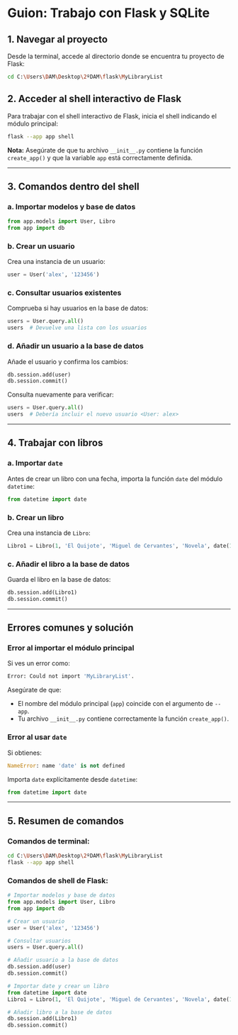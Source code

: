 # **Guion: Trabajo con Flask y SQLite**

## **1. Navegar al proyecto**
Desde la terminal, accede al directorio donde se encuentra tu proyecto de Flask:
```bash
cd C:\Users\DAM\Desktop\2ºDAM\flask\MyLibraryList
```

## **2. Acceder al shell interactivo de Flask**
Para trabajar con el shell interactivo de Flask, inicia el shell indicando el módulo principal:
```bash
flask --app app shell
```
**Nota:** Asegúrate de que tu archivo `__init__.py` contiene la función `create_app()` y que la variable `app` está correctamente definida.

---

## **3. Comandos dentro del shell**

### **a. Importar modelos y base de datos**
```python
from app.models import User, Libro
from app import db
```

### **b. Crear un usuario**
Crea una instancia de un usuario:
```python
user = User('alex', '123456')
```

### **c. Consultar usuarios existentes**
Comprueba si hay usuarios en la base de datos:
```python
users = User.query.all()
users  # Devuelve una lista con los usuarios
```

### **d. Añadir un usuario a la base de datos**
Añade el usuario y confirma los cambios:
```python
db.session.add(user)
db.session.commit()
```

Consulta nuevamente para verificar:
```python
users = User.query.all()
users  # Debería incluir el nuevo usuario <User: alex>
```

---

## **4. Trabajar con libros**

### **a. Importar `date`**
Antes de crear un libro con una fecha, importa la función `date` del módulo `datetime`:
```python
from datetime import date
```

### **b. Crear un libro**
Crea una instancia de `Libro`:
```python
Libro1 = Libro(1, 'El Quijote', 'Miguel de Cervantes', 'Novela', date(1605, 1, 16))
```

### **c. Añadir el libro a la base de datos**
Guarda el libro en la base de datos:
```python
db.session.add(Libro1)
db.session.commit()
```

---

## **Errores comunes y solución**

### **Error al importar el módulo principal**
Si ves un error como:
```bash
Error: Could not import 'MyLibraryList'.
```
Asegúrate de que:
- El nombre del módulo principal (`app`) coincide con el argumento de `--app`.
- Tu archivo `__init__.py` contiene correctamente la función `create_app()`.

### **Error al usar `date`**
Si obtienes:
```python
NameError: name 'date' is not defined
```
Importa `date` explícitamente desde `datetime`:
```python
from datetime import date
```

---

## **5. Resumen de comandos**

### Comandos de terminal:
```bash
cd C:\Users\DAM\Desktop\2ºDAM\flask\MyLibraryList
flask --app app shell
```

### Comandos de shell de Flask:
```python
# Importar modelos y base de datos
from app.models import User, Libro
from app import db

# Crear un usuario
user = User('alex', '123456')

# Consultar usuarios
users = User.query.all()

# Añadir usuario a la base de datos
db.session.add(user)
db.session.commit()

# Importar date y crear un libro
from datetime import date
Libro1 = Libro(1, 'El Quijote', 'Miguel de Cervantes', 'Novela', date(1605, 1, 16))

# Añadir libro a la base de datos
db.session.add(Libro1)
db.session.commit()
